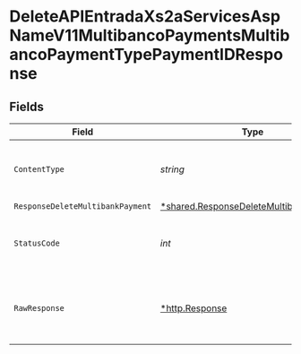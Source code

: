 # DeleteAPIEntradaXs2aServicesAspNameV11MultibancoPaymentsMultibancoPaymentTypePaymentIDResponse


## Fields

| Field                                                                                           | Type                                                                                            | Required                                                                                        | Description                                                                                     |
| ----------------------------------------------------------------------------------------------- | ----------------------------------------------------------------------------------------------- | ----------------------------------------------------------------------------------------------- | ----------------------------------------------------------------------------------------------- |
| `ContentType`                                                                                   | *string*                                                                                        | :heavy_check_mark:                                                                              | HTTP response content type for this operation                                                   |
| `ResponseDeleteMultibankPayment`                                                                | [*shared.ResponseDeleteMultibankPayment](../../models/shared/responsedeletemultibankpayment.md) | :heavy_minus_sign:                                                                              | Deleted                                                                                         |
| `StatusCode`                                                                                    | *int*                                                                                           | :heavy_check_mark:                                                                              | HTTP response status code for this operation                                                    |
| `RawResponse`                                                                                   | [*http.Response](https://pkg.go.dev/net/http#Response)                                          | :heavy_minus_sign:                                                                              | Raw HTTP response; suitable for custom response parsing                                         |